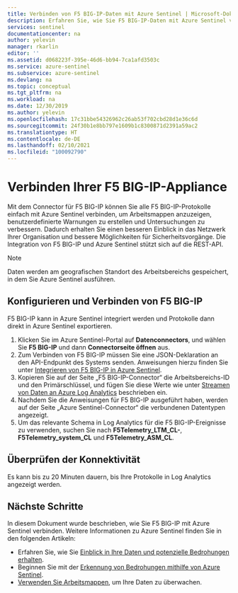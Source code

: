 ```yaml
---
title: Verbinden von F5 BIG-IP-Daten mit Azure Sentinel | Microsoft-Dokumentation
description: Erfahren Sie, wie Sie F5 BIG-IP-Daten mit Azure Sentinel verbinden.
services: sentinel
documentationcenter: na
author: yelevin
manager: rkarlin
editor: ''
ms.assetid: d068223f-395e-46d6-bb94-7ca1afd3503c
ms.service: azure-sentinel
ms.subservice: azure-sentinel
ms.devlang: na
ms.topic: conceptual
ms.tgt_pltfrm: na
ms.workload: na
ms.date: 12/30/2019
ms.author: yelevin
ms.openlocfilehash: 17c31bbe54326962c26ab53f702cbd28d1e36c6d
ms.sourcegitcommit: 24f30b1e8bb797e1609b1c8300871d2391a59ac2
ms.translationtype: HT
ms.contentlocale: de-DE
ms.lasthandoff: 02/10/2021
ms.locfileid: "100092790"
---
```

# <a name="connect-your-f5-big-ip-appliance"></a>Verbinden Ihrer F5 BIG-IP-Appliance 

Mit dem Connector für F5 BIG-IP können Sie alle F5 BIG-IP-Protokolle einfach mit Azure Sentinel verbinden, um Arbeitsmappen anzuzeigen, benutzerdefinierte Warnungen zu erstellen und Untersuchungen zu verbessern. Dadurch erhalten Sie einen besseren Einblick in das Netzwerk Ihrer Organisation und bessere Möglichkeiten für Sicherheitsvorgänge. Die Integration von F5 BIG-IP und Azure Sentinel stützt sich auf die REST-API.

> [!NOTE]
> Daten werden am geografischen Standort des Arbeitsbereichs gespeichert, in dem Sie Azure Sentinel ausführen.

## <a name="configure-and-connect-f5-big-ip"></a>Konfigurieren und Verbinden von F5 BIG-IP 

F5 BIG-IP kann in Azure Sentinel integriert werden und Protokolle dann direkt in Azure Sentinel exportieren.

1. Klicken Sie im Azure Sentinel-Portal auf **Datenconnectors**, und wählen Sie **F5 BIG-IP** und dann **Connectorseite öffnen** aus. 
1. Zum Verbinden von F5 BIG-IP müssen Sie eine JSON-Deklaration an den API-Endpunkt des Systems senden. Anweisungen hierzu finden Sie unter [Integrieren von F5 BIG-IP in Azure Sentinel](https://devcentral.f5.com/s/articles/Integrating-the-F5-BIGIP-with-Azure-Sentinel).
8. Kopieren Sie auf der Seite „F5 BIG-IP-Connector“ die Arbeitsbereichs-ID und den Primärschlüssel, und fügen Sie diese Werte wie unter [Streamen von Daten an Azure Log Analytics](https://devcentral.f5.com/s/articles/Integrating-the-F5-BIGIP-with-Azure-Sentinel#streaming-data-to-azure-log-analytics) beschrieben ein.
1. Nachdem Sie die Anweisungen für F5 BIG-IP ausgeführt haben, werden auf der Seite „Azure Sentinel-Connector“ die verbundenen Datentypen angezeigt.
1. Um das relevante Schema in Log Analytics für die F5 BIG-IP-Ereignisse zu verwenden, suchen Sie nach **F5Telemetry_LTM_CL-**, **F5Telemetry_system_CL** und **F5Telemetry_ASM_CL**.


## <a name="validate-connectivity"></a>Überprüfen der Konnektivität

Es kann bis zu 20 Minuten dauern, bis Ihre Protokolle in Log Analytics angezeigt werden. 



## <a name="next-steps"></a>Nächste Schritte
In diesem Dokument wurde beschrieben, wie Sie F5 BIG-IP mit Azure Sentinel verbinden. Weitere Informationen zu Azure Sentinel finden Sie in den folgenden Artikeln:
- Erfahren Sie, wie Sie [Einblick in Ihre Daten und potenzielle Bedrohungen erhalten](quickstart-get-visibility.md).
- Beginnen Sie mit der [Erkennung von Bedrohungen mithilfe von Azure Sentinel](tutorial-detect-threats-built-in.md).
- [Verwenden Sie Arbeitsmappen](tutorial-monitor-your-data.md), um Ihre Daten zu überwachen.


